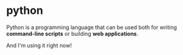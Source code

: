 # python

Python is a programming language that can be used both for writing **command-line scripts** or building **web applications**.



And I'm using it right now!